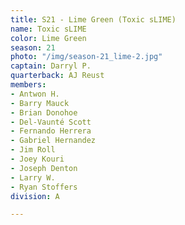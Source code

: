 ```yaml
---
title: S21 - Lime Green (Toxic sLIME)
name: Toxic sLIME
color: Lime Green
season: 21
photo: "/img/season-21_lime-2.jpg"
captain: Darryl P.
quarterback: AJ Reust
members:
- Antwon H.
- Barry Mauck
- Brian Donohoe
- Del-Vaunté Scott
- Fernando Herrera
- Gabriel Hernandez
- Jim Roll
- Joey Kouri
- Joseph Denton
- Larry W.
- Ryan Stoffers
division: A

---
```


